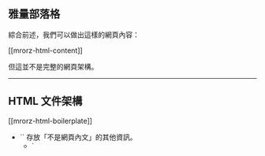 雅量部落格
--------

綜合前述，我們可以做出這樣的網頁內容：

[[mrorz-html-content]]

<p class="fragment">但這並不是完整的網頁架構。</p>

---

HTML 文件架構
------------
[[mrorz-html-boilerplate]]

<ul>
  <li class="fragment">
    `<head>` 存放「不是網頁內文」的其他資訊。
    <ul>
      <li class="fragment">`<title>` 瀏覽器分頁標題</li>
      <li class="fragment">`<meta name="..." content="...">` 其他資訊</li>
    </ul>
  </li>
  <li class="fragment">`<body>` 網頁內容</li>
  <li class="fragment">`<html>` 包住 `<head>` 和 `<body>`。</li>
</ul>

---

雅量部落格 (完整版)
-------------

[[mrorz-html-combined]]

`<!DOCTYPE html>` 告訴瀏覽器用 HTML5 解析此網頁

---

HTML 文件架構（複雜版）
-------------------

[HTML5 Boilerplate](http://html5boilerplate.com/)

Boilerplate = 「樣板」

[[mrorz-html-boilerplate2]]

偵測 IE、瀏覽器支援度、標準化 CSS 等常用功能。

---

IE 與 HTML5
----------

在 <code>&lt;head&gt;</code> 與 `<head>` 中間加上

```html
<!--[if lt IE 9]>
  <script src="//html5shiv.googlecode.com/svn/trunk/html5.js"></script>
<![endif]-->
```

參考資料：[html5shiv](http://code.google.com/p/html5shiv/) 官方說明。